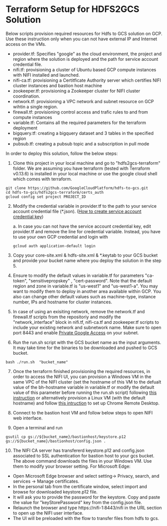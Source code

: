 # Terraform Setup for HDFS2GCS Solution
Below scripts provision required resources for Hdfs to GCS solution on GCP. Use these instruction only when you can not have external IP and Internet access on the VMs.
- provider.tf: Specifies "google" as the cloud environment, the project and region where the solution is deployed and the path for service account credential file. 
- nifi.tf: provisioning a cluster of Ubuntu based GCP compute instances with NIFI installed and launched.
- nifi-ca.tf: provisioning a Certitficate Authority server which certifies NIFI cluster instances and bastion host machine
- zookeeper.tf: provisioning a Zookeeper cluster for NIFI cluster coordination.
- network.tf: provisioning a VPC network and subnet resource on GCP wihtin a single region.
- firewall.tf: provisioning control access and trafic rules to and from compute instances
- variable.tf: Contains all the required parameters for the terraform deployment 
- bigquery.tf: creating a bigquery dataset and 3 tables in the specified region
- pubsub.tf: creating a pubsub topic and a subscription in pull mode 

In order to deploy this solution, follow the below steps: 
1. Clone this project in your local machine and go to "hdfs2gcs-terraform" folder. We are assuming you have terraform (tested with Terraform v0.13.6) is installed in your local machine or use the google cloud shell which comes with terraform.
```
git clone https://github.com/GoogleCloudPlatform/hdfs-to-gcs.git
cd hdfs-to-gcs/hdfs2gcs-terraform/certs_auth
gcloud config set project PROJECT_ID
```
2. Modify the credential variable in provider.tf to the path to your service account credential file (*.json). ([How to create service account credential key](https://cloud.google.com/iam/docs/creating-managing-service-account-keys#creating))
   
   a. In case you can not have the service account credential key, edit provider.tf and remove the line for credential variable. Instead, you have to use your own GCP credential and login with 
   ```
   gcloud auth application-default login
   ``` 
3. Copy your core-site.xml & hdfs-site.xml & *.keytab to your GCS bucket and provide your bucket name where you deploy the solution in the step 5.
   
4. Ensure to modify the default values in variable.tf for parameters "ca-token", "sensitivepropskey" , "cert-password". Note that the default region and zone in variable.tf is "us-west1" and "us-west1-a". You may want to modify them to deploy in another area available within GCP. You also can change other default values such as machine-type, instance number, IPs and hostname for cluster instances.
   
5. In case of using an exisiting network, remove the network.tf and firewall.tf scripts from the repositoriy and modify the "network_interface" block in nifi.tf, nifi-ca.tf and zookeeper.tf scripts to include your existing network and subnetwork name. Make sure to open port 8443 and enable [Private Google Access](https://cloud.google.com/vpc/docs/configure-private-google-access) on your subnet.

6. Run the run.sh script with the GCS bucket name as the input arguments. It may take time for the binaries to be downloaded and pushed to GCS bucket.
```                                              
bash ./run.sh  "bucket_name"
```
7. Once the terraform finished provisioning the required resources, in order to access the NIFI UI, you can provision a Windows VM in the same VPC of the NIFI cluster (set the hostname of this VM to the defualt value of the bh-hostname variable in variable.tf or modify the default value of this parameter before running the run.sh script) following [this instruction](https://cloud.google.com/compute/docs/instances/connecting-to-windows) or alternatively provision a Linux VM (with the default hostname) and follow [this intruction](https://cloud.google.com/architecture/chrome-desktop-remote-on-compute-engine) to set up Chrome Remote Desktop.
   
8. Connect to the bastion host VM and follow below steps to open NIFI web interface.
   
9.  Open a terminal and run 
```
gsutil cp gs://${bucket_name}/bastionhost/keystore.p12  gs://${bucket_name}/bastionhost/config.json .

``` 
10. The NIFI CA server has transfererd keystore.p12 and config.json associated to SSL authentication for bastion host to your gcs bucket. The above command downloads the files in your Windows VM. Use them to modify your browser setting. For Microsoft Edge:
 - Open Microsoft Edge browser and select setting-> Privacy, search, and services -> Manage certificates.
 - In the personal tab from the certificate window, select import and browse for downloaded keystore.p12 file.
 - It will ask you to provide the password for the keystore. Copy and paste the value for  "keyStorePassword"  key from the config.json file. 
 - Relaunch the browser and type https://nifi-1:8443/nifi in the URL section to open up the NIFI user interface.  
 - The UI will be preloaded with the flow to transfer files from hdfs to gcs. 
